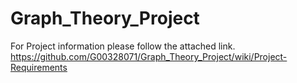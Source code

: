 # Graph_Theory_Project
For Project information please follow the attached link. 
https://github.com/G00328071/Graph_Theory_Project/wiki/Project-Requirements
